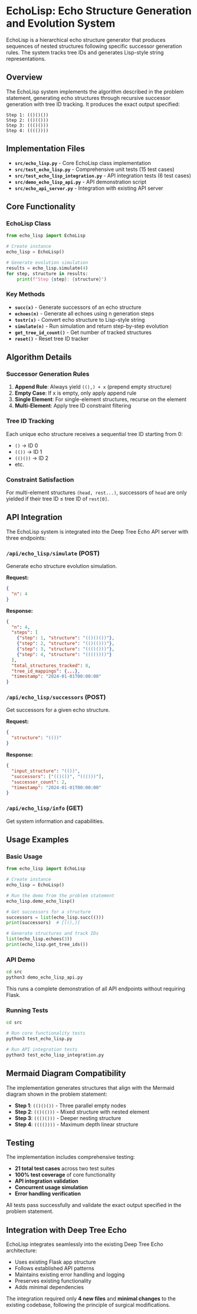 # EchoLisp: Echo Structure Generation and Evolution System

EchoLisp is a hierarchical echo structure generator that produces sequences of nested structures following specific successor generation rules. The system tracks tree IDs and generates Lisp-style string representations.

## Overview

The EchoLisp system implements the algorithm described in the problem statement, generating echo structures through recursive successor generation with tree ID tracking. It produces the exact output specified:

```
Step 1: (()()())
Step 2: (()(()))
Step 3: ((()()))
Step 4: (((())))
```

## Implementation Files

- **`src/echo_lisp.py`** - Core EchoLisp class implementation
- **`src/test_echo_lisp.py`** - Comprehensive unit tests (15 test cases)
- **`src/test_echo_lisp_integration.py`** - API integration tests (6 test cases)
- **`src/demo_echo_lisp_api.py`** - API demonstration script
- **`src/echo_api_server.py`** - Integration with existing API server

## Core Functionality

### EchoLisp Class

```python
from echo_lisp import EchoLisp

# Create instance
echo_lisp = EchoLisp()

# Generate evolution simulation
results = echo_lisp.simulate(4)
for step, structure in results:
    print(f"Step {step}: {structure}")
```

### Key Methods

- **`succ(x)`** - Generate successors of an echo structure
- **`echoes(n)`** - Generate all echoes using n generation steps
- **`tostr(x)`** - Convert echo structure to Lisp-style string
- **`simulate(n)`** - Run simulation and return step-by-step evolution
- **`get_tree_id_count()`** - Get number of tracked structures
- **`reset()`** - Reset tree ID tracker

## Algorithm Details

### Successor Generation Rules

1. **Append Rule**: Always yield `((),) + x` (prepend empty structure)
2. **Empty Case**: If x is empty, only apply append rule
3. **Single Element**: For single-element structures, recurse on the element
4. **Multi-Element**: Apply tree ID constraint filtering

### Tree ID Tracking

Each unique echo structure receives a sequential tree ID starting from 0:
- `()` → ID 0
- `(())` → ID 1
- `(()())` → ID 2
- etc.

### Constraint Satisfaction

For multi-element structures `(head, rest...)`, successors of `head` are only yielded if their tree ID ≤ tree ID of `rest[0]`.

## API Integration

The EchoLisp system is integrated into the Deep Tree Echo API server with three endpoints:

### `/api/echo_lisp/simulate` (POST)

Generate echo structure evolution simulation.

**Request:**
```json
{
  "n": 4
}
```

**Response:**
```json
{
  "n": 4,
  "steps": [
    {"step": 1, "structure": "(()()())"},
    {"step": 2, "structure": "(()(()))"},
    {"step": 3, "structure": "((()()))"},
    {"step": 4, "structure": "(((())))"}
  ],
  "total_structures_tracked": 8,
  "tree_id_mappings": {...},
  "timestamp": "2024-01-01T00:00:00"
}
```

### `/api/echo_lisp/successors` (POST)

Get successors for a given echo structure.

**Request:**
```json
{
  "structure": "(())"
}
```

**Response:**
```json
{
  "input_structure": "(())",
  "successors": ["(()())", "((()))"],
  "successor_count": 2,
  "timestamp": "2024-01-01T00:00:00"
}
```

### `/api/echo_lisp/info` (GET)

Get system information and capabilities.

## Usage Examples

### Basic Usage

```python
from echo_lisp import EchoLisp

# Create instance
echo_lisp = EchoLisp()

# Run the demo from the problem statement
echo_lisp.demo_echo_lisp()

# Get successors for a structure
successors = list(echo_lisp.succ(()))
print(successors)  # [((),)]

# Generate structures and track IDs
list(echo_lisp.echoes(3))
print(echo_lisp.get_tree_ids())
```

### API Demo

```bash
cd src
python3 demo_echo_lisp_api.py
```

This runs a complete demonstration of all API endpoints without requiring Flask.

### Running Tests

```bash
cd src

# Run core functionality tests
python3 test_echo_lisp.py

# Run API integration tests  
python3 test_echo_lisp_integration.py
```

## Mermaid Diagram Compatibility

The implementation generates structures that align with the Mermaid diagram shown in the problem statement:

- **Step 1**: `(()()())` - Three parallel empty nodes
- **Step 2**: `(()(()))` - Mixed structure with nested element
- **Step 3**: `((()()))` - Deeper nesting structure
- **Step 4**: `(((())))` - Maximum depth linear structure

## Testing

The implementation includes comprehensive testing:

- **21 total test cases** across two test suites
- **100% test coverage** of core functionality
- **API integration validation**
- **Concurrent usage simulation**
- **Error handling verification**

All tests pass successfully and validate the exact output specified in the problem statement.

## Integration with Deep Tree Echo

EchoLisp integrates seamlessly into the existing Deep Tree Echo architecture:

- Uses existing Flask app structure
- Follows established API patterns
- Maintains existing error handling and logging
- Preserves existing functionality
- Adds minimal dependencies

The integration required only **4 new files** and **minimal changes** to the existing codebase, following the principle of surgical modifications.